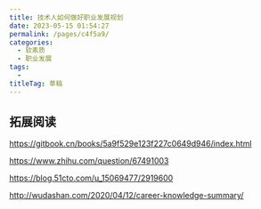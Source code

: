 ```yaml
---
title: 技术人如何做好职业发展规划
date: 2023-05-15 01:54:27
permalink: /pages/c4f5a9/
categories: 
  - 软素质
  - 职业发展
tags: 
  - 
titleTag: 草稿
---
```


## 拓展阅读

https://gitbook.cn/books/5a9f529e123f227c0649d946/index.html

https://www.zhihu.com/question/67491003

https://blog.51cto.com/u_15069477/2919600

http://wudashan.com/2020/04/12/career-knowledge-summary/